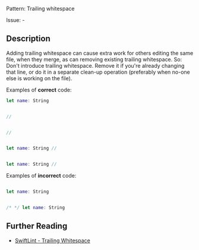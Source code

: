 Pattern: Trailing whitespace

Issue: -

## Description

Adding trailing whitespace can cause extra work for others editing the same file, when they merge, as can removing existing trailing whitespace. So: Don't introduce trailing whitespace. Remove it if you're already changing that line, or do it in a separate clean-up operation (preferably when no-one else is working on the file).

Examples of **correct** code:
```swift
let name: String


//


// 


let name: String //


let name: String // 

```
Examples of **incorrect** code:
```swift

let name: String 


/* */ let name: String 

```

## Further Reading

* [SwiftLint - Trailing Whitespace](https://realm.github.io/SwiftLint/trailing_whitespace.html)